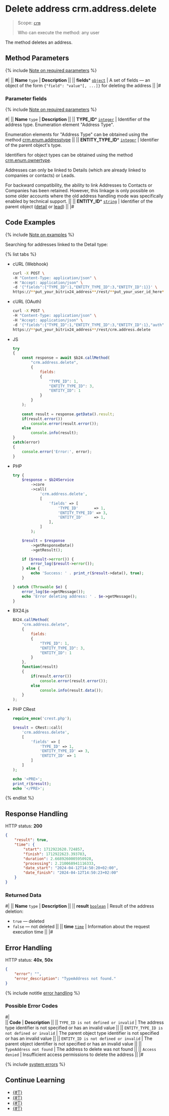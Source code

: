 # Delete address crm.address.delete

> Scope: [`crm`](../../../scopes/permissions.md)
>
> Who can execute the method: any user

The method deletes an address.

## Method Parameters

{% include [Note on required parameters](../../../../_includes/required.md) %}

#|
|| **Name**
`type` | **Description** ||
|| **fields***
[`object`](../../../data-types.md) | A set of fields — an object of the form `{"field": "value"[, ...]}` for deleting the address ||
|#

### Parameter fields

{% include [Note on required parameters](../../../../_includes/required.md) %}

#|
|| **Name**
`type` | **Description** ||
|| **TYPE_ID***
[`integer`](../../../data-types.md) | Identifier of the address type. Enumeration element "Address Type".

Enumeration elements for "Address Type" can be obtained using the method [crm.enum.addresstype](../../auxiliary/enum/crm-enum-address-type.md) 
||
|| **ENTITY_TYPE_ID***
[`integer`](../../../data-types.md) | Identifier of the parent object's type.

Identifiers for object types can be obtained using the method [crm.enum.ownertype](../../auxiliary/enum/crm-enum-owner-type.md).

Addresses can only be linked to Details (which are already linked to companies or contacts) or Leads.

For backward compatibility, the ability to link Addresses to Contacts or Companies has been retained. However, this linkage is only possible on some older accounts where the old address handling mode was specifically enabled by technical support.
||
|| **ENTITY_ID***
[`string`](../../../data-types.md) | Identifier of the parent object ([detail](../universal/index.md) or [lead](../../leads/index.md)) ||
|#

## Code Examples

{% include [Note on examples](../../../../_includes/examples.md) %}

Searching for addresses linked to the Detail type:

{% list tabs %}

- cURL (Webhook)

    ```bash
    curl -X POST \
    -H "Content-Type: application/json" \
    -H "Accept: application/json" \
    -d '{"fields":{"TYPE_ID":1,"ENTITY_TYPE_ID":3,"ENTITY_ID":1}}' \
    https://**put_your_bitrix24_address**/rest/**put_your_user_id_here**/**put_your_webhook_here**/crm.address.delete
    ```

- cURL (OAuth)

    ```bash
    curl -X POST \
    -H "Content-Type: application/json" \
    -H "Accept: application/json" \
    -d '{"fields":{"TYPE_ID":1,"ENTITY_TYPE_ID":3,"ENTITY_ID":1},"auth":"**put_access_token_here**"}' \
    https://**put_your_bitrix24_address**/rest/crm.address.delete
    ```

- JS

    ```js
    try
    {
    	const response = await $b24.callMethod(
    		"crm.address.delete",
    		{
    			fields:
    			{
    				"TYPE_ID": 1,
    				"ENTITY_TYPE_ID": 3,
    				"ENTITY_ID": 1
    			}
    		}
    	);
    	
    	const result = response.getData().result;
    	if(result.error())
    		console.error(result.error());
    	else
    		console.info(result);
    }
    catch(error)
    {
    	console.error('Error:', error);
    }
    ```

- PHP

    ```php
    try {
        $response = $b24Service
            ->core
            ->call(
                'crm.address.delete',
                [
                    'fields' => [
                        'TYPE_ID'       => 1,
                        'ENTITY_TYPE_ID' => 3,
                        'ENTITY_ID'     => 1,
                    ],
                ]
            );
    
        $result = $response
            ->getResponseData()
            ->getResult();
    
        if ($result->error()) {
            error_log($result->error());
        } else {
            echo 'Success: ' . print_r($result->data(), true);
        }
    
    } catch (Throwable $e) {
        error_log($e->getMessage());
        echo 'Error deleting address: ' . $e->getMessage();
    }
    ```

- BX24.js

    ```js
    BX24.callMethod(
        "crm.address.delete",
        {
            fields:
            {
                "TYPE_ID": 1,
                "ENTITY_TYPE_ID": 3,
                "ENTITY_ID": 1
            }
        },
        function(result)
        {
            if(result.error())
                console.error(result.error());
            else
                console.info(result.data());
        }
    );
    ```

- PHP CRest

    ```php
    require_once('crest.php');

    $result = CRest::call(
        'crm.address.delete',
        [
            'fields' => [
                'TYPE_ID' => 1,
                'ENTITY_TYPE_ID' => 3,
                'ENTITY_ID' => 1
            ]
        ]
    );

    echo '<PRE>';
    print_r($result);
    echo '</PRE>';
    ```

{% endlist %}

## Response Handling

HTTP status: **200**

```json
{
    "result": true,
    "time": {
        "start": 1712922620.724857,
        "finish": 1712922623.393783,
        "duration": 2.6689260005950928,
        "processing": 2.210068941116333,
        "date_start": "2024-04-12T14:50:20+02:00",
        "date_finish": "2024-04-12T14:50:23+02:00"
    }
}
```

### Returned Data

#|
|| **Name**
`type` | **Description** ||
|| **result**
[`boolean`](../../../data-types.md) | Result of the address deletion:
- `true` — deleted
- `false` — not deleted
||
|| **time**
[`time`](../../../data-types.md) | Information about the request execution time ||
|#

## Error Handling

HTTP status: **40x**, **50x**

```json
{
    "error": "",
    "error_description": "TypeAddress not found."
}
```

{% include notitle [error handling](../../../../_includes/error-info.md) %}

### Possible Error Codes

#|  
|| **Code** | **Description** ||
|| `TYPE_ID is not defined or invalid` | The address type identifier is not specified or has an invalid value ||
|| `ENTITY_TYPE_ID is not defined or invalid` | The parent object type identifier is not specified or has an invalid value ||
|| `ENTITY_ID is not defined or invalid` | The parent object identifier is not specified or has an invalid value ||
|| `TypeAddress not found` | The address to delete was not found ||
|| `Access denied` | Insufficient access permissions to delete the address ||
|#

{% include [system errors](../../../../_includes/system-errors.md) %}

## Continue Learning

- [{#T}](./crm-address-add.md)
- [{#T}](./crm-address-update.md)
- [{#T}](./crm-address-list.md)
- [{#T}](./crm-address-fields.md)